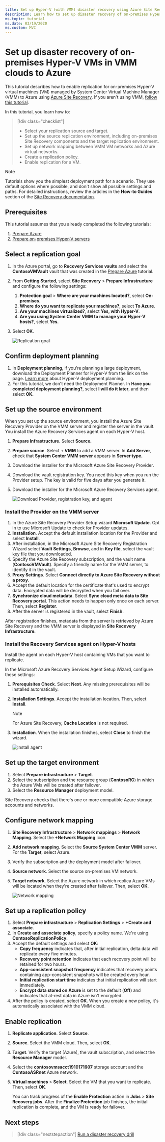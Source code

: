 ```yaml
---
title: Set up Hyper-V (with VMM) disaster recovery using Azure Site Recovery
description: Learn how to set up disaster recovery of on-premises Hyper-V VMs in System Center VMM clouds to Azure by using Site Recovery.
ms.topic: tutorial
ms.date: 03/19/2020
ms.custom: MVC
---
```


# Set up disaster recovery of on-premises Hyper-V VMs in VMM clouds to Azure

This tutorial describes how to enable replication for on-premises Hyper-V virtual machines (VM) managed by System Center Virtual Machine Manager (VMM) to Azure using [Azure Site Recovery](site-recovery-overview.md). If you aren't using VMM, [follow this tutorial](hyper-v-azure-tutorial.md).

In this tutorial, you learn how to:

> [!div class="checklist"]
> * Select your replication source and target.
> * Set up the source replication environment, including on-premises Site Recovery components and the target replication environment.
> * Set up network mapping between VMM VM networks and Azure virtual networks.
> * Create a replication policy.
> * Enable replication for a VM.

> [!NOTE]
> Tutorials show you the simplest deployment path for a scenario. They use default options where possible, and don't show all possible settings and paths. For detailed instructions, review the articles in the **How-to Guides** section of the [Site Recovery documentation](./index.yml).

## Prerequisites

This tutorial assumes that you already completed the following tutorials:

1. [Prepare Azure](tutorial-prepare-azure.md)
1. [Prepare on-premises Hyper-V servers](hyper-v-prepare-on-premises-tutorial.md)

## Select a replication goal

1. In the Azure portal, go to **Recovery Services vaults** and select the **ContosoVMVault** vault that was created in the [Prepare Azure](tutorial-prepare-azure.md#create-a-recovery-services-vault) tutorial.
1. From **Getting Started**, select **Site Recovery** > **Prepare Infrastructure** and configure the following settings:
    1. **Protection goal** > **Where are your machines located?**, select **On-premises**.
    1. **Where do you want to replicate your machines?**, select **To Azure**.
    1. **Are your machines virtualized?**, select **Yes, with Hyper-V**.
    1. **Are you using System Center VMM to manage your Hyper-V hosts?**, select **Yes**.
1. Select **OK**.

   ![Replication goal](./media/hyper-v-vmm-azure-tutorial/replication-goal.png)

## Confirm deployment planning

1. In **Deployment planning**, if you're planning a large deployment, download the Deployment Planner for Hyper-V from the link on the page. [Learn more](hyper-v-deployment-planner-overview.md) about Hyper-V deployment planning.
1. For this tutorial, we don't need the Deployment Planner. In **Have you completed deployment planning?**, select **I will do it later**, and then select **OK**.

## Set up the source environment

When you set up the source environment, you install the Azure Site Recovery Provider on the VMM server and register the server in the vault. You install the Azure Recovery Services agent on each Hyper-V host.

1. **Prepare Infrastructure**. Select **Source**.
1. **Prepare source**. Select **+ VMM** to add a VMM server. In **Add Server**, check that **System Center VMM server** appears in **Server type**.
1. Download the installer for the Microsoft Azure Site Recovery Provider.
1. Download the vault registration key. You need this key when you run the Provider setup. The key is valid for five days after you generate it.
1. Download the installer for the Microsoft Azure Recovery Services agent.

   ![Download Provider, registration key, and agent](./media/hyper-v-vmm-azure-tutorial/download-vmm.png)

### Install the Provider on the VMM server

1. In the Azure Site Recovery Provider Setup wizard **Microsoft Update**. Opt in to use Microsoft Update to check for Provider updates.
1. **Installation**. Accept the default installation location for the Provider and select **Install**.
1. After installation, in the Microsoft Azure Site Recovery Registration Wizard select **Vault Settings**, **Browse**, and in **Key file**, select the vault key file that you downloaded.
1. Specify the Azure Site Recovery subscription, and the vault name (**ContosoVMVault**). Specify a friendly name for the VMM server, to identify it in the vault.
1. **Proxy Settings**. Select **Connect directly to Azure Site Recovery without a proxy**.
1. Accept the default location for the certificate that's used to encrypt data. Encrypted data will be decrypted when you fail over.
1. **Synchronize cloud metadata**. Select **Sync cloud meta data to Site Recovery portal**. This action needs to happen only once on each server. Then, select **Register**.
1. After the server is registered in the vault, select **Finish**.

After registration finishes, metadata from the server is retrieved by Azure Site Recovery and the VMM server is displayed in **Site Recovery Infrastructure**.

### Install the Recovery Services agent on Hyper-V hosts

Install the agent on each Hyper-V host containing VMs that you want to replicate.

In the Microsoft Azure Recovery Services Agent Setup Wizard, configure these settings:

1. **Prerequisites Check**. Select **Next**. Any missing prerequisites will be installed automatically.
1. **Installation Settings**. Accept the installation location. Then, select **Install**.

    >[!NOTE]
    >For Azure Site Recovery, **Cache Location** is not required.

1. **Installation**. When the installation finishes, select **Close** to finish the wizard.

   ![Install agent](./media/hyper-v-vmm-azure-tutorial/mars-install.png)

## Set up the target environment

1. Select **Prepare infrastructure** > **Target**.
1. Select the subscription and the resource group (**ContosoRG**) in which the Azure VMs will be created after failover.
1. Select the **Resource Manager** deployment model.

Site Recovery checks that there's one or more compatible Azure storage accounts and networks.

## Configure network mapping

1. **Site Recovery Infrastructure** > **Network mappings** > **Network Mapping**. Select the **+Network Mapping** icon.
1. **Add network mapping**. Select the **Source System Center VMM** server. For the **Target**, select Azure.
1. Verify the subscription and the deployment model after failover.
1. **Source network**. Select the source on-premises VM network.
1. **Target network**. Select the Azure network in which replica Azure VMs will be located when they're created after failover. Then, select **OK**.

   ![Network mapping](./media/hyper-v-vmm-azure-tutorial/network-mapping-vmm.png)

## Set up a replication policy

1. Select **Prepare infrastructure** > **Replication Settings** > **+Create and associate**.
1. In **Create and associate policy**, specify a policy name. We're using **ContosoReplicationPolicy**.
1. Accept the default settings and select **OK**:
   - **Copy frequency** indicates that, after initial replication, delta data will replicate every five minutes.
   - **Recovery point retention** indicates that each recovery point will be retained for two hours.
   - **App-consistent snapshot frequency** indicates that recovery points containing app-consistent snapshots will be created every hour.
   - **Initial replication start time** indicates that initial replication will start immediately.
   - **Encrypt data stored on Azure** is set to the default (**Off**) and indicates that at-rest data in Azure isn't encrypted.
1. After the policy is created, select **OK**. When you create a new policy, it's automatically associated with the VMM cloud.

## Enable replication

1. **Replicate application**. Select **Source**.
1. **Source**. Select the VMM cloud. Then, select **OK**.
1. **Target**. Verify the target (Azure), the vault subscription, and select the **Resource Manager** model.
1. Select the **contosovmsacct1910171607** storage account and the **ContosoASRnet** Azure network.
1. **Virtual machines** > **Select**. Select the VM that you want to replicate. Then, select **OK**.

   You can track progress of the **Enable Protection** action in **Jobs** > **Site Recovery jobs**. After the **Finalize Protection** job finishes, the initial replication is complete, and the VM is ready for failover.

## Next steps

> [!div class="nextstepaction"]
> [Run a disaster recovery drill](tutorial-dr-drill-azure.md)
